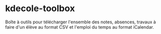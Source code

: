 # kdecole-toolbox
Boîte à outils pour télécharger l'ensemble des notes, absences, travaux à faire d'un élève au format CSV et l'emploi du temps au format iCalendar.